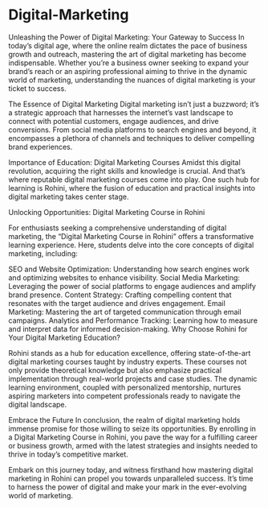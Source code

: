# Digital-Marketing
Unleashing the Power of Digital Marketing: Your Gateway to Success
In today’s digital age, where the online realm dictates the pace of business growth and outreach, mastering the art of digital marketing has become indispensable. Whether you’re a business owner seeking to expand your brand’s reach or an aspiring professional aiming to thrive in the dynamic world of marketing, understanding the nuances of digital marketing is your ticket to success.


The Essence of Digital Marketing
Digital marketing isn’t just a buzzword; it’s a strategic approach that harnesses the internet’s vast landscape to connect with potential customers, engage audiences, and drive conversions. From social media platforms to search engines and beyond, it encompasses a plethora of channels and techniques to deliver compelling brand experiences.

Importance of Education: Digital Marketing Courses
Amidst this digital revolution, acquiring the right skills and knowledge is crucial. And that’s where reputable digital marketing courses come into play. One such hub for learning is Rohini, where the fusion of education and practical insights into digital marketing takes center stage.

Unlocking Opportunities: Digital Marketing Course in Rohini

For enthusiasts seeking a comprehensive understanding of digital marketing, the “Digital Marketing Course in Rohini” offers a transformative learning experience. Here, students delve into the core concepts of digital marketing, including:

SEO and Website Optimization: Understanding how search engines work and optimizing websites to enhance visibility.
Social Media Marketing: Leveraging the power of social platforms to engage audiences and amplify brand presence.
Content Strategy: Crafting compelling content that resonates with the target audience and drives engagement.
Email Marketing: Mastering the art of targeted communication through email campaigns.
Analytics and Performance Tracking: Learning how to measure and interpret data for informed decision-making.
Why Choose Rohini for Your Digital Marketing Education?

Rohini stands as a hub for education excellence, offering state-of-the-art digital marketing courses taught by industry experts. These courses not only provide theoretical knowledge but also emphasize practical implementation through real-world projects and case studies. The dynamic learning environment, coupled with personalized mentorship, nurtures aspiring marketers into competent professionals ready to navigate the digital landscape.

Embrace the Future
In conclusion, the realm of digital marketing holds immense promise for those willing to seize its opportunities. By enrolling in a Digital Marketing Course in Rohini, you pave the way for a fulfilling career or business growth, armed with the latest strategies and insights needed to thrive in today’s competitive market.

Embark on this journey today, and witness firsthand how mastering digital marketing in Rohini can propel you towards unparalleled success. It’s time to harness the power of digital and make your mark in the ever-evolving world of marketing.

